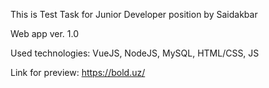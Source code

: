 This is Test Task for Junior Developer position
by Saidakbar

Web app ver. 1.0

Used technologies: VueJS, NodeJS, MySQL, HTML/CSS, JS

Link for preview: https://bold.uz/

